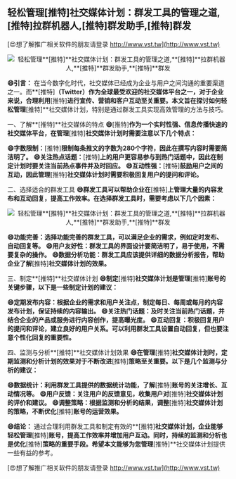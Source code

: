 ## **轻松管理**[推特]**社交媒体计划：群发工具的管理之道,**[推特]**拉群机器人,**[推特]**群发助手,**[推特]**群发**

[😍想了解推广相关软件的朋友请登录 http://www.vst.tw](http://www.vst.tw)

 <center><img src="https://vst.tw/MP4/tuiguang/png/8.png" alt="轻松管理**[推特]**社交媒体计划：群发工具的管理之道,**[推特]**拉群机器人,**[推特]**群发助手,**[推特]**群发"></center>

**😄引言：**
在当今数字化时代，社交媒体已经成为企业与用户之间沟通的重要渠道之一。而**[推特]**（Twitter）作为全球最受欢迎的社交媒体平台之一，对于企业来说，合理利用**[推特]**进行宣传、营销和客户互动至关重要。本文旨在探讨如何轻松管理**[推特]**社交媒体计划，特别是通过群发工具实现高效管理的方法与技巧。

一、了解**[推特]**社交媒体的特点
**😄**[推特]**作为一个实时性强、信息传播快速的社交媒体平台，在管理**[推特]**社交媒体计划时需要注意以下几个特点：**

**😄字数限制：**[推特]**限制每条推文的字数为280个字符，因此在撰写内容时需要简洁明了。**
**😄关注热点话题：**[推特]**上的用户更容易参与到热门话题中，因此在制定计划时要关注当前热点事件并及时回应。**
**😄互动性强：**[推特]**鼓励用户之间的互动，因此管理**[推特]**社交媒体计划时需要积极回复用户的提问和评论。**

二、选择适合的群发工具
**😄群发工具可以帮助企业在**[推特]**上管理大量的内容发布和互动回复，提高工作效率。在选择群发工具时，需要考虑以下几个因素：**

 <center><img src="https://vst.tw/MP4/tuiguang/png/5.png" alt="轻松管理**[推特]**社交媒体计划：群发工具的管理之道,**[推特]**拉群机器人,**[推特]**群发助手,**[推特]**群发"></center>

**😄功能完善：选择功能完善的群发工具，可以满足企业的需求，例如定时发布、自动回复等。**
**😄用户友好性：群发工具的界面设计要简洁明了，易于使用，不需要复杂的操作。**
**😄数据分析功能：群发工具应该提供详细的数据分析报告，帮助企业了解**[推特]**社交媒体计划的效果。**

三、制定**[推特]**社交媒体计划
**😄制定**[推特]**社交媒体计划是管理**[推特]**账号的关键步骤，以下是一些制定计划的建议：**

**😄定期发布内容：根据企业的需求和用户关注点，制定每日、每周或每月的内容发布计划，保证持续的内容输出。**
**😄关注热门话题：及时关注当前热门话题，并结合企业的产品或服务进行内容创作，提高曝光度。**
**😄互动回复：积极回复用户的提问和评论，建立良好的用户关系。可以利用群发工具设置自动回复，但也要注意个性化回复的重要性。**

四、监测与分析**[推特]**社交媒体计划效果
**😄在管理**[推特]**社交媒体计划时，定期监测和分析计划的效果对于不断改进**[推特]**策略至关重要。以下是几个监测与分析的建议：**

**😄数据统计：利用群发工具提供的数据统计功能，了解**[推特]**账号的关注增长、互动情况等。**
**😄用户反馈：关注用户的反馈意见，收集用户对**[推特]**社交媒体计划的评价和建议。**
**😄调整策略：根据监测和分析的结果，调整**[推特]**社交媒体计划的策略，不断优化**[推特]**账号的运营效果。**

**😄结论：**
通过合理利用群发工具和制定有效的**[推特]**社交媒体计划，企业能够轻松管理**[推特]**账号，提高工作效率并增加用户互动。同时，持续的监测和分析也是优化**[推特]**策略的重要手段。希望本文能够为您管理**[推特]**社交媒体计划提供一些有益的参考。

[😍想了解推广相关软件的朋友请登录 http://www.vst.tw](http://www.vst.tw)



